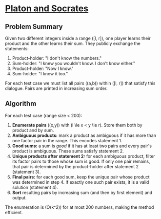 # [Platon and Socrates](https://www.spoj.com/problems/PLATON/)

## Problem Summary
Given two different integers inside a range \([l, r]\), one player learns their product and the other learns their sum. They publicly exchange the statements:

1. Product-holder: "I don't know the numbers."
2. Sum-holder: "I knew you wouldn't know. I don't know either."
3. Product-holder: "Now I know."
4. Sum-holder: "I know it too."

For each test case we must list all pairs \((a,b)\) within \([l, r]\) that satisfy this dialogue. Pairs are printed in increasing sum order.

## Algorithm
For each test case (range size < 200):

1. **Enumerate pairs** \((x,y)\) with \(l \le x < y \le r\). Store them both by product and by sum.
2. **Ambiguous products:** mark a product as ambiguous if it has more than one factor pair in the range. This encodes statement 1.
3. **Good sums:** a sum is *good* if it has at least two pairs and every pair's product is ambiguous. These sums satisfy statement 2.
4. **Unique products after statement 2:** for each ambiguous product, filter its factor pairs to those whose sum is good. If only one pair remains, that pair is determined by the product-holder after statement 2 (statement 3).
5. **Final pairs:** for each good sum, keep the unique pair whose product was determined in step 4. If exactly one such pair exists, it is a valid solution (statement 4).
6. **Sort** resulting pairs by increasing sum (and then by first element) and output.

The enumeration is \(O(k^2)\) for at most 200 numbers, making the method efficient.

